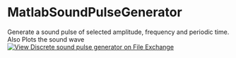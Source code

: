 # MatlabSoundPulseGenerator
Generate a sound pulse of selected amplitude, frequency and periodic time. Also Plots the sound wave
[![View Discrete sound pulse generator on File Exchange](https://www.mathworks.com/matlabcentral/images/matlab-file-exchange.svg)](https://www.mathworks.com/matlabcentral/fileexchange/46192-discrete-sound-pulse-generator)
